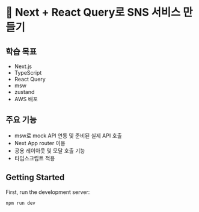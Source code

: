 # 📖 Next + React Query로 SNS 서비스 만들기

## 학습 목표
- Next.js
- TypeScript
- React Query
- msw
- zustand
- AWS 배포

## 주요 기능
- msw로 mock API 연동 및 준비된 실제 API 호출
- Next App router 이용
- 공용 레이아웃 및 모달 호출 기능
- 타입스크립트 적용


## Getting Started

First, run the development server:

```bash
npm run dev
```
